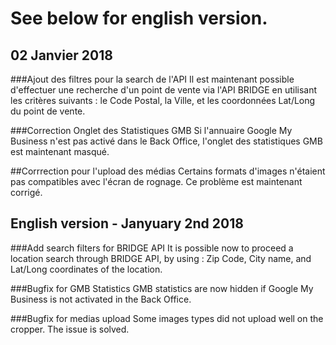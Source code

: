 See below for english version.
===

02 Janvier 2018
-----


###Ajout des filtres pour la search de l'API
Il est maintenant possible d'effectuer une recherche d'un point de vente via l'API BRIDGE en utilisant les critères suivants : le Code Postal, la Ville, et les coordonnées Lat/Long du point de vente.

###Correction Onglet des Statistiques GMB
Si l'annuaire Google My Business n'est pas activé dans le Back Office, l'onglet des statistiques GMB est maintenant masqué.

##Corrrection pour l'upload des médias
Certains formats d'images n'étaient pas compatibles avec l'écran de rognage. Ce problème est maintenant corrigé.


English version - Janyuary 2nd 2018
---

###Add search filters for BRIDGE API
It is possible now to proceed a location search through BRIDGE API, by using : Zip Code, City name, and Lat/Long coordinates of the location.

###Bugfix for GMB Statistics
GMB statistics are now hidden if Google My Business is not activated in the Back Office.

###Bugfix for medias upload
Some images types did not upload well on the cropper. The issue is solved.

